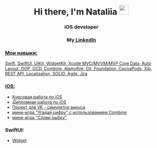 
<h1 align="center">Hi there, I'm Nataliia</a> 
<img src="https://github.com/blackcater/blackcater/raw/main/images/Hi.gif" height="32"/></h1>
<h3 align="center">iOS developer</h3>
<h3 align="center">My<a href="https://www.linkedin.com/in/nataliia-grigoreva-b56a607a" target="_blank"> LinkedIn </h3>


### Мои навыки:
Swift, SwiftUI, UIKit, WidgetKit, Xcode MVC/MVVM/MVP Core Data, Auto Layout, OOP, GCD, Combine, Alamofire, Git, Foundation, CocoaPods, Xib, REST API, Localization, SOLID, Agile, Jira

### iOS:
- [Курсовая работа по iOS](https://github.com/nataliiagrigoreva/BudgetApp)
- [Дипломная работа по iOS](https://github.com/nataliiagrigoreva/ARMonstersApp)
- [Проект для VK - симулятор вируса](https://github.com/nataliiagrigoreva/simulationVirus)
- [мини-игра "Угадай цифру" с использованием Combine](https://github.com/nataliiagrigoreva/guessnumbercombine)
- [мини-игра "Слови рыбку"](https://github.com/nataliiagrigoreva/caughtFishApp)

### SwiftUI:
- [Widget](https://github.com/nataliiagrigoreva/widgetswiftui)
